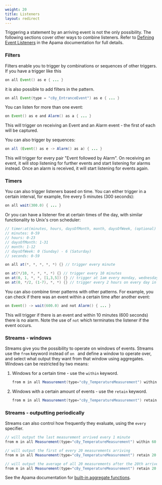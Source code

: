 ```yaml
---
weight: 20
title: Listeners
layout: redirect
---
```


Triggering a statement by an arriving event is not the only possibility. The following sections cover other ways to combine listeners. Refer to [Defining Event Listeners](https://documentation.softwareag.com/onlinehelp/Rohan/Apama/v10-5/apama10-5/apama-webhelp/index.html#page/apama-webhelp%2Fco-DevApaAppInEpl_defining_event_listeners.html) in the Apama documentation for full details.

### Filters

Filters enable you to trigger by combinations or sequences of other triggers. If you have a trigger like this

```java
on all Event() as e { ... }
```
it is also possible to add filters in the pattern.

```java
on all Event(type = "c8y_EntranceEvent") as e { ... }
```
You can listen for more than one event:

```java
on Event() as e and Alarm() as a { ... }
```
This will trigger on receiving an Event and an Alarm event - the first of each will be captured.

You can also trigger by sequences:

```java
on all (Event() as e -> Alarm() as a) { ... }
```
This will trigger for every pair "Event followed by Alarm". On receiving an event, it will stop listening for further events and start listening for alarms instead. Once an alarm is received, it will start listening for events again.

### Timers

You can also trigger listeners based on time. You can either trigger in a certain interval, for example, fire every 5 minutes (300 seconds):

```java
on all wait(300.0) { ... }
```
Or you can have a listener fire at certain times of the day, with similar functionality to Unix's cron scheduler:

```java
// timer:at(minutes, hours, daysOfMonth, month, daysOfWeek, (optional) seconds)
// minutes: 0-59
// hours: 0-23
// daysOfMonth: 1-31
// month: 1-12
// daysOfWeek: 0 (Sunday) - 6 (Saturday)
// seconds: 0-59

on all at(*, *, *, *, *) {} // trigger every minute

on at(*/10, *, *, *, *) {} // trigger every 10 minutes
on at(0, 1, *, *, [1,3,5]) {} // trigger at 1am every monday, wednesday and friday
on at(0, */2, (1-7), *, *) {} // trigger every 2 hours on every day in the first week of every month
```
You can also combine timer patterns with other patterns. For example, you can check if there was an event within a certain time after another event:

```java
on Event() -> wait(600.0) and not Alarm() { ... }
```
This will trigger if there is an event and within 10 minutes (600 seconds) there is no alarm. Note the use of `not` which terminates the listener if the event occurs.

### Streams - windows

Streams give you the possibility to operate on windows of events. Streams use the `from` keyword instead of `on ` and define a window to operate over, and select what output they want from that window using aggregates. Windows can be restricted by two means:

1. Windows for a certain time - use the `within` keyword.

    ```java
	from m in all Measurement(type="c8y_TemperatureMeasurement") within 3600.0 select avg(m.measurements	["c8y_TemperatureMeasurement"]["T"].value) as avgValue { }
    ```

2. Windows with a certain amount of events - use the `retain` keyword.  

    ```java
	from m in all Measurement(type="c8y_TemperatureMeasurement") retain 100 select avg(m.measurements["c8y_TemperatureMeasurement"]["T"].value) as avgValue { }
    ```

### Streams - outputting periodically

Streams can also control how frequently they evaluate, using the `every` specifier.

```java
// will output the last measurement arrived every 1 minute
from m in all Measurement(type="c8y_TemperatureMeasurement") within 60.0 every 60.0 select last(m.measurements["c8y_TemperatureMeasurement"]["T"].value) as lastValue { }

// will output the first of every 20 measurements arriving
from m in all Measurement(type="c8y_TemperatureMeasurement") retain 20 every 20 select first(m.measurements["c8y_TemperatureMeasurement"]["T"].value) as firstValue { }

// will output the average of all 20 measurements after the 20th arrived
from m in all Measurement(type="c8y_TemperatureMeasurement") retain 20 every 20 select avg(m.measurements["c8y_TemperatureMeasurement"]["T"].value) as avgValue { }
```

See the Apama documentation for [built-in aggregate functions](https://documentation.softwareag.com/onlinehelp/Rohan/Apama/v10-5/apama10-5/apama-webhelp/index.html#page/apama-webhelp%2Fre-ApaEplRef_built_in_aggregate_functions.html).
